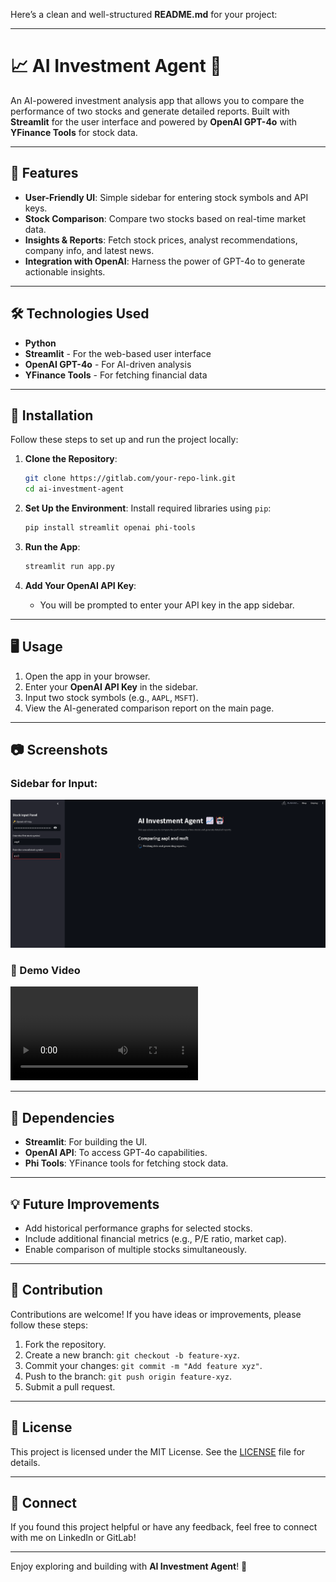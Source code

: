 Here’s a clean and well-structured **README.md** for your project:

---

# 📈 AI Investment Agent 🤖  

An AI-powered investment analysis app that allows you to compare the performance of two stocks and generate detailed reports. Built with **Streamlit** for the user interface and powered by **OpenAI GPT-4o** with **YFinance Tools** for stock data.

---

## 🚀 Features  

- **User-Friendly UI**: Simple sidebar for entering stock symbols and API keys.  
- **Stock Comparison**: Compare two stocks based on real-time market data.  
- **Insights & Reports**: Fetch stock prices, analyst recommendations, company info, and latest news.  
- **Integration with OpenAI**: Harness the power of GPT-4o to generate actionable insights.

---

## 🛠️ Technologies Used  

- **Python**  
- **Streamlit** - For the web-based user interface  
- **OpenAI GPT-4o** - For AI-driven analysis  
- **YFinance Tools** - For fetching financial data  

---

## 🔧 Installation  

Follow these steps to set up and run the project locally:

1. **Clone the Repository**:
   ```bash
   git clone https://gitlab.com/your-repo-link.git
   cd ai-investment-agent
   ```

2. **Set Up the Environment**:
   Install required libraries using `pip`:
   ```bash
   pip install streamlit openai phi-tools
   ```

3. **Run the App**:
   ```bash
   streamlit run app.py
   ```

4. **Add Your OpenAI API Key**:  
   - You will be prompted to enter your API key in the app sidebar.

---

## 🖥️ Usage  

1. Open the app in your browser.  
2. Enter your **OpenAI API Key** in the sidebar.  
3. Input two stock symbols (e.g., `AAPL`, `MSFT`).  
4. View the AI-generated comparison report on the main page.  

---

## 📷 Screenshots  

### Sidebar for Input:
![Sidebar Input](./Screenshot1.png)

### 🎥 Demo Video  
![Report Output]("./demo_video.mp4)

---

## 🧩 Dependencies  

- **Streamlit**: For building the UI.  
- **OpenAI API**: To access GPT-4o capabilities.  
- **Phi Tools**: YFinance tools for fetching stock data.  

---

## 💡 Future Improvements  

- Add historical performance graphs for selected stocks.  
- Include additional financial metrics (e.g., P/E ratio, market cap).  
- Enable comparison of multiple stocks simultaneously.  

---

## 🤝 Contribution  

Contributions are welcome! If you have ideas or improvements, please follow these steps:

1. Fork the repository.  
2. Create a new branch: `git checkout -b feature-xyz`.  
3. Commit your changes: `git commit -m "Add feature xyz"`.  
4. Push to the branch: `git push origin feature-xyz`.  
5. Submit a pull request.

---

## 📜 License  

This project is licensed under the MIT License. See the [LICENSE](LICENSE) file for details.

---

## 🔗 Connect  

If you found this project helpful or have any feedback, feel free to connect with me on LinkedIn or GitLab!  

---

Enjoy exploring and building with **AI Investment Agent**! 🚀  

